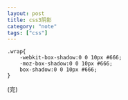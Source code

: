 ```yaml
---
layout: post
title: css3阴影
category: "note"
tags: ["css"]
---
```


	.wrap{
		-webkit-box-shadow:0 0 10px #666;
		-moz-box-shadow:0 0 10px #666;
		box-shadow:0 0 10px #666;
	}

(完)